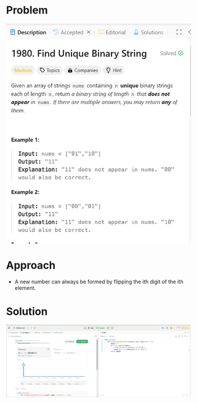# Problem
![Problem Description](https://github.com/praiseorji4/leetcode-daily/blob/main/solutions/2025-02/day20/images/problem.png?raw=true)

# Approach
- A new number can always be formed by flipping the ith digit of the ith element.

# Solution
![Submission Results](https://github.com/praiseorji4/leetcode-daily/blob/main/solutions/2025-02/day20/images/submission.png?raw=true)